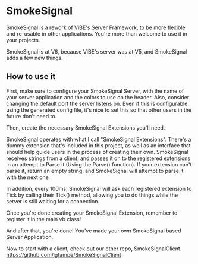 # SmokeSignal
SmokeSignal is a rework of ViBE's Server Framework, to be more flexible and re-usable in other applications. You're more than welcome to use it in your projects.

SmokeSignal is at V6, because ViBE's server was at V5, and SmokeSignal adds a few new things.

## How to use it
First, make sure to configure your SmokeSignal Server, with the name of your server application and the colors to use on the header. Also, consider changing the default port the server listens on. Even if this is configurable using the generated config file, it's nice to set this so that other users in the future don't need to.

Then, create the necessary SmokeSignal Extensions you'll need.

SmokeSignal operates with what I call "SmokeSignal Extensions". There's a dummy extension that's included in this project, as well as an interface that should help guide users in the process of creating their own. SmokeSignal receives strings from a client, and passes it on to the registered extensions in an attempt to Parse it (Using the Parse() function). If your extension can't parse it, return an empty string, and SmokeSignal will attempt to parse it with the next one

In addition, every 100ms, SmokeSignal will ask each registered extension to Tick by calling their Tick() method, allowing you to do things while the server is still waiting for a connection.

Once you're done creating your SmokeSignal Extension, remember to register it in the main vb class!

And after that, you're done! You've made your own SmokeSignal based Server Application.

Now to start with a client, check out our other repo, SmokeSignalClient.
https://github.com/igtampe/SmokeSignalClient

